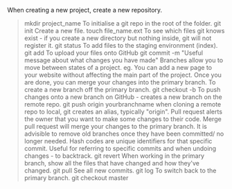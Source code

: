 When creating a new project, create a new repository.
> mkdir project_name
To initialise a git repo in the root of the folder.
> git init
Create a new file.
> touch file_name.ext
To see which files git knows exist - if you create a new directory but nothing inside, git will not register it. 
> git status
To add files to the staging environment (index).
> git add <filename>
To upload your files onto GitHub
> git commit -m "Useful message about what changes you have made"
Branches allow you to move between states of a project.
    eg. You can add a new page to your website without affecting the main part of the project. Once you are done, you can merge your changes into the primary branch. 
To create a new branch off the primary branch.
    git checkout -b <my branch name>
To push changes onto a new branch on GitHub - creates a new branch on the remote repo.
    git push origin yourbranchname
        when cloning a remote repo to local, git creates an alias, typically "origin".
Pull request alerts the owner that you want to make some changes to their code. 
Merge pull request will merge your changes to the primary branch.
It is advisible to remove old branches once they have been committed/ no longer needed. 
Hash codes are unique identifiers for that specific commit. Useful for referring to specific commits and when undoing changes - to backtrack. 
    git revert <hash code number>
When working in the primary branch, show all the files that have changed and how they've changed.
    git pull
See all new commits.
    git log
To switch back to the primary branch.
    git checkout master